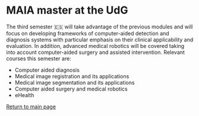 # MAIA master at the UdG

The third semester 🇪🇸 will take advantage of the previous modules and will focus on developing frameworks of computer-aided detection and diagnosis systems with particular emphasis on their clinical applicability and evaluation. In addition, advanced medical robotics will be covered taking into account computer-aided surgery and assisted intervention. Relevant courses this semester are:

* Computer aided diagnosis
* Medical image registration and its applications
* Medical image segmentation and its applications
* Computer aided surgery and medical robotics
* eHealth

[Return to main page](https://dagazrev.github.io/)